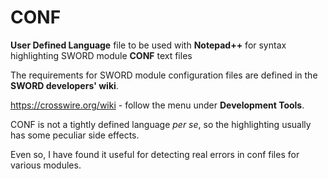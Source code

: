 # CONF
**User Defined Language** file to be used with **Notepad++** for syntax highlighting SWORD module **CONF** text files

The requirements for SWORD module configuration files are defined in the **SWORD developers' wiki**.

https://crosswire.org/wiki - follow the menu under **Development Tools**.

CONF is not a tightly defined language _per se_, so the highlighting usually has some peculiar side effects.

Even so, I have found it useful for detecting real errors in conf files for various modules.
